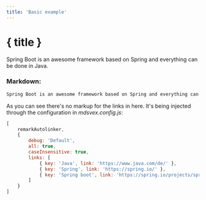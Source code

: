 ```yaml
---
title: 'Basic example'
---
```

# { title }

Spring Boot is an awesome framework based on Spring and everything can be done in Java.


### Markdown:
```markdown
Spring Boot is an awesome framework based on Spring and everything can be done in Java.
```

As you can see there's no markup for the links in here. It's being injected through the configuration in _mdsvex.config.js_:

```javascript
[
    remarkAutolinker,
    {
        debug: 'Default',
        all: true,
        caseInsensitive: true,
        links: [
            { key: 'Java', link: 'https://www.java.com/de/' },
            { key: 'Spring', link: 'https://spring.io/' },
            { key: 'Spring boot', link: 'https://spring.io/projects/spring-boot' }
        ]
    }
]
```
